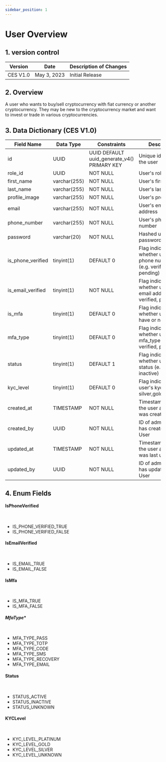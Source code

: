 ```yaml
---
sidebar_position: 1
---
```


# User Overview

## 1. version control

| Version  | Date        | Description of Changes |
| -------- | ----------- | ---------------------- |
| CES V1.0 | May 3, 2023 | Initial Release        |

## 2. Overview

A user who wants to buy/sell cryptocurrency with fiat currency or another
cryptocurrency. They may be new to the cryptocurrency market and want to invest or trade in
various cryptocurrencies.

## 3. Data Dictionary (CES V1.0)

| Field Name                | Data Type                                   | Constraints                                  | Description                                                                       |
| ------------------------- | ------------------------------------------- | -------------------------------------------- | --------------------------------------------------------------------------------- |
| id                        | UUID                                        | UUID DEFAULT uuid_generate_v4() PRIMARY KEY  | Unique identifier for the user                                                    |
| role_id                   | UUID                                        | NOT NULL                                     | User's role id                                                                    |
| first_name                | varchar(255)                                | NOT NULL                                     | User's first name                                                                 |
| last_name                 | varchar(255)                                | NOT NULL                                     | User's last name                                                                  |
| profile_image             | varchar(255)                                | NOT NULL                                     | User's profile image                                                              |
| email                     | varchar(255)                                | NOT NULL                                     | User's email address                                                              |
| phone_number              | varchar(255)                                | NOT NULL                                     | User's phone number                                                               |
| password                  | varchar(20)                                 | NOT NULL                                     | Hashed user's password                                                            |
| is_phone_verified         | tinyint(1)                                  | DEFAULT 0                                    | Flag indicating whether user's the phone number is (e.g. verified, pending)       |
| is_email_verified         | tinyint(1)                                  | NOT NULL                                     | Flag indicating whether user's the email address (e.g. verified, pending)         |
| is_mfa                    | tinyint(1)                                  | DEFAULT 0                                    | Flag indicating whether user's mfa have or not                                    |
| mfa_type                  | tinyint(1)                                  | DEFAULT 0                                    | Flag indicating whether user's mfa_type is (e.g. verified, pending)               |
| status                    | tinyint(1)                                  | DEFAULT 1                                    | Flag indicating whether user's status (e.g. active, inactive)                     |
| kyc_level                 | tinyint(1)                                  | DEFAULT 0                                    | Flag indicating user's kyc level(e.g. silver,gold,platinum)                       |
| created_at                | TIMESTAMP                                   | NOT NULL                                     | Timestamp when the user account was created                                       |
| created_by                | UUID                                        | NOT NULL                                     | ID of admin who has created the User                                              |
| updated_at                | TIMESTAMP                                   | NOT NULL                                     | Timestamp when the user account was last updated                                  |
| updated_by                | UUID                                        | NOT NULL                                     | ID of admin who has updated the User                                              |


## 4. Enum Fields

#### **IsPhoneVerified**
&nbsp;

- IS_PHONE_VERIFIED_TRUE
- IS_PHONE_VERIFIED_FALSE

#### **IsEmailVerified**
&nbsp;

- IS_EMAIL_TRUE
- IS_EMAIL_FALSE

#### **IsMfa**
&nbsp;

- IS_MFA_TRUE
- IS_MFA_FALSE

#### *MfaType**
&nbsp;

- MFA_TYPE_PASS
- MFA_TYPE_TOTP
- MFA_TYPE_CODE
- MFA_TYPE_SMS
- MFA_TYPE_RECOVERY
- MFA_TYPE_EMAIL

#### **Status**
&nbsp;

- STATUS_ACTIVE
- STATUS_INACTIVE
- STATUS_UNKNOWN


#### **KYCLevel**
&nbsp;

- KYC_LEVEL_PLATINUM
- KYC_LEVEL_GOLD
- KYC_LEVEL_SILVER
- KYC_LEVEL_UNKNOWN